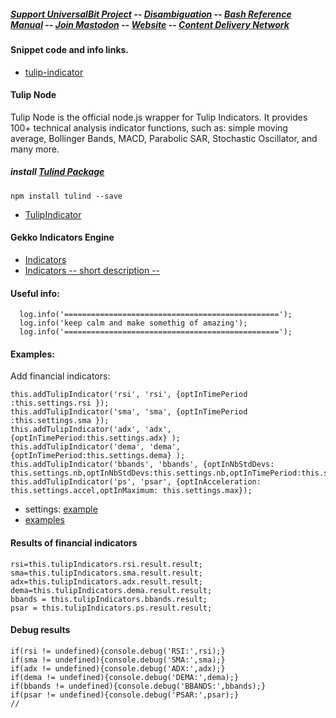 ##### [Support UniversalBit Project](https://github.com/universalbit-dev/universalbit-dev/tree/main/support) -- [Disambiguation](https://en.wikipedia.org/wiki/Wikipedia:Disambiguation) -- [Bash Reference Manual](https://www.gnu.org/software/bash/manual/html_node/index.html) -- [Join Mastodon](https://mastodon.social/invite/wTHp2hSD) -- [Website](https://sites.google.com/view/universalbit-dev/home-page) -- [Content Delivery Network](https://universalbitcdn.it/)


#### Snippet code and info links.
* [tulip-indicator](https://github.com/universalbit-dev/gekko-m4/blob/master/docs/strategies/tulip_indicators.md)

#### Tulip Node
Tulip Node is the official node.js wrapper for Tulip Indicators. It provides 100+ technical analysis indicator functions, such as: simple moving average, Bollinger Bands, MACD, Parabolic SAR, Stochastic Oscillator, and many more.
##### install [Tulind Package](https://www.npmjs.com/package/tulind)
```
npm install tulind --save
```
* [TulipIndicator](https://tulipindicators.org/)

#### Gekko Indicators Engine
* [Indicators](https://github.com/universalbit-dev/gekko-m4-globular-cluster/tree/master/strategies/indicators)
* [Indicators -- short description --](https://github.com/universalbit-dev/gekko-m4-globular-cluster/blob/master/strategies/indicators.md)

#### Useful info:
```
  log.info('================================================');
  log.info('keep calm and make somethig of amazing');
  log.info('================================================');
```

#### Examples:
Add financial indicators:
```
this.addTulipIndicator('rsi', 'rsi', {optInTimePeriod :this.settings.rsi });
this.addTulipIndicator('sma', 'sma', {optInTimePeriod :this.settings.sma });
this.addTulipIndicator('adx', 'adx',{optInTimePeriod:this.settings.adx} );
this.addTulipIndicator('dema', 'dema', {optInTimePeriod:this.settings.dema} );
this.addTulipIndicator('bbands', 'bbands', {optInNbStdDevs: this.settings.nb,optInNbStdDevs:this.settings.nb,optInTimePeriod:this.settings.bbands});
this.addTulipIndicator('ps', 'psar', {optInAcceleration: this.settings.accel,optInMaximum: this.settings.max});
```
* settings: [example](https://github.com/universalbit-dev/gekko-m4-globular-cluster/blob/master/env/trade/trade_rsibullbearadx_simulator.js)
* [examples](https://github.com/universalbit-dev/gekko-m4-globular-cluster/tree/master/env/trade)

#### Results of financial indicators
```
rsi=this.tulipIndicators.rsi.result.result;
sma=this.tulipIndicators.sma.result.result;
adx=this.tulipIndicators.adx.result.result;
dema=this.tulipIndicators.dema.result.result;
bbands = this.tulipIndicators.bbands.result;
psar = this.tulipIndicators.ps.result.result;
```
#### Debug results
```
if(rsi != undefined){console.debug('RSI:',rsi);}
if(sma != undefined){console.debug('SMA:',sma);}
if(adx != undefined){console.debug('ADX:',adx);}
if(dema != undefined){console.debug('DEMA:',dema);}
if(bbands != undefined){console.debug('BBANDS:',bbands);}
if(psar != undefined){console.debug('PSAR:',psar);}
//
```
